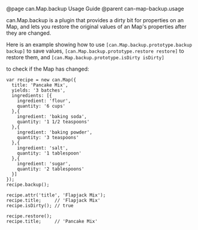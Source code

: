 @page can.Map.backup Usage Guide
@parent can-map-backup.usage

can.Map.backup is a plugin that provides a dirty bit for properties on an Map,
and lets you restore the original values of an Map's properties after they are changed.

Here is an example showing how to use `[can.Map.backup.prototype.backup backup]` to save values,
`[can.Map.backup.prototype.restore restore]` to restore them, and `[can.Map.backup.prototype.isDirty isDirty]`

to check if the Map has changed:

```
var recipe = new can.Map({
  title: 'Pancake Mix',
  yields: '3 batches',
  ingredients: [{
    ingredient: 'flour',
    quantity: '6 cups'
  },{
    ingredient: 'baking soda',
    quantity: '1 1/2 teaspoons'
  },{
    ingredient: 'baking powder',
    quantity: '3 teaspoons'
  },{
    ingredient: 'salt',
    quantity: '1 tablespoon'
  },{
    ingredient: 'sugar',
    quantity: '2 tablespoons'
  }]
});
recipe.backup();

recipe.attr('title', 'Flapjack Mix');
recipe.title;     // 'Flapjack Mix'
recipe.isDirty(); // true

recipe.restore();
recipe.title;     // 'Pancake Mix'
```